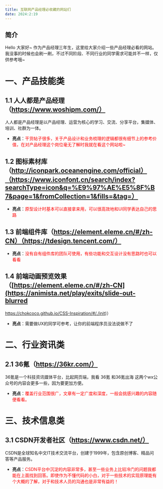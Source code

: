 ```yaml
---
title: 互联网产品经理必收藏的网站们
date: 2024:2:19
---
```

## 简介
Hello 大家好~ 作为产品经理三年生，这里给大家介绍一些产品经理必看的网站。我没事的时候也会刷一刷，不过不同阶段、不同行业的同学需求可能并不一样，仅供参考哦~

# 一、产品技能类
## 1.1 人人都是产品经理（https://www.woshipm.com/）
人人都是产品经理是以产品经理、运营为核心的学习、交流、分享平台，集媒体、培训、社群为一体。
- **亮点**：<span style="color: red;">干货帖子很多，关于产品设计和业务梳理的逻辑都很有细节上的参考价值，在对产品经理这个岗位毫无了解时我就在看这个网站啦~</span>
## 1.2 图标素材库（http://iconpark.oceanengine.com/official）（https://www.iconfont.cn/search/index?searchType=icon&q=%E9%97%AE%E5%8F%B7&page=1&fromCollection=1&fills=&tag=）
- **亮点**：<span style="color: red;">原型设计时基本可以直接拿来用，可以很高效地和UI同学表达自己的思路</span>
## 1.3 前端组件库（https://element.eleme.cn/#/zh-CN）（https://tdesign.tencent.com/）
- **亮点**：<span style="color: red;">没有自有组件库的团队可使用，有些功能和交互设计没有思路时也可以看看</span>
## 1.4 前端动画预览效果（[https://element.eleme.cn/#/zh-CN](https://animista.net/play/exits/slide-out-blurred
https://chokcoco.github.io/CSS-Inspiration/#/./init)）
- **亮点**：需要做UX的同学可参考，让你的前端程序员没法说做不了
# 二、行业资讯类
## 2.1 36氪（https://36kr.com/）
36氪是一个科技资讯媒体平台，比起网页端，我看 36氪 和36氪出海 这两个wx公众号的内容会更多一些，因为要更加方便。
- **亮点**：<span style="color: red;">覆盖行业范围很广，文章有一定广度和深度，一般会挑感兴趣的内容随便看看。</span>

# 三、技术信息类
## 3.1 CSDN开发者社区（https://www.csdn.net/）
CSDN是全球知名中文IT技术交流平台，创建于1999年，包含原创博客、精品问答等产品服务。
- **亮点**：<span style="color: red;">CSDN平台中沉淀的内容非常多，甚至一些业务上比较冷门的问题我都能在上面找到回答。即使作为不懂代码的小白，对于一些技术的实现原理能有个大概的了解，对于和技术人员的沟通也是非常有益的！</span>

